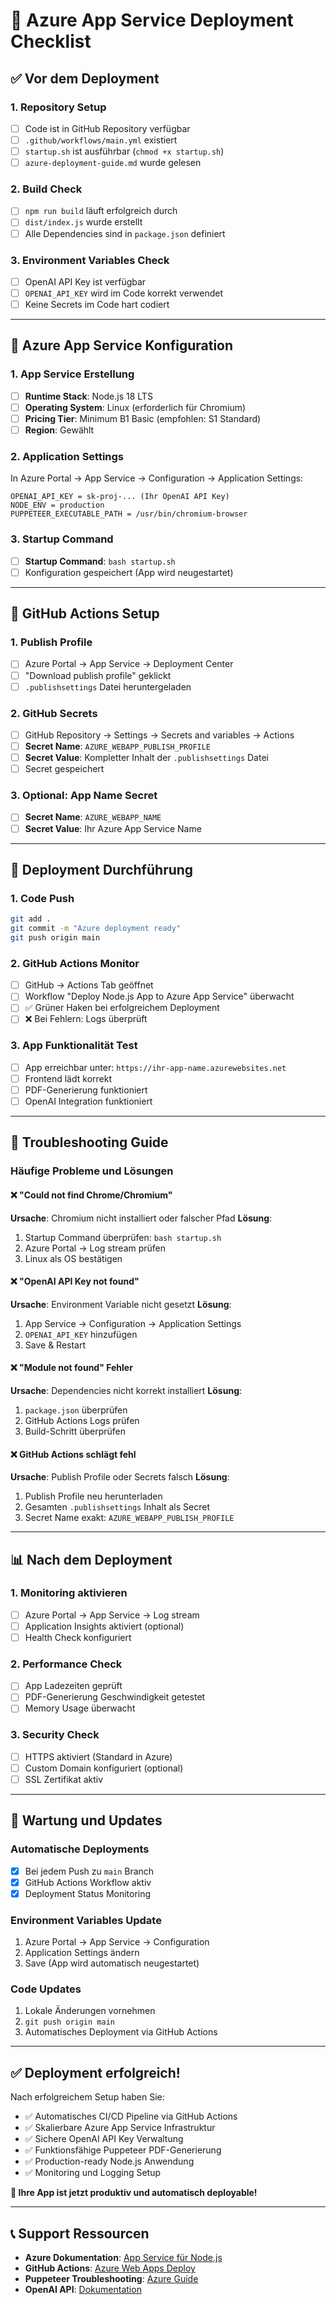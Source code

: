 # 🚀 Azure App Service Deployment Checklist

## ✅ Vor dem Deployment

### 1. Repository Setup
- [ ] Code ist in GitHub Repository verfügbar
- [ ] `.github/workflows/main.yml` existiert
- [ ] `startup.sh` ist ausführbar (`chmod +x startup.sh`)
- [ ] `azure-deployment-guide.md` wurde gelesen

### 2. Build Check
- [ ] `npm run build` läuft erfolgreich durch
- [ ] `dist/index.js` wurde erstellt
- [ ] Alle Dependencies sind in `package.json` definiert

### 3. Environment Variables Check
- [ ] OpenAI API Key ist verfügbar
- [ ] `OPENAI_API_KEY` wird im Code korrekt verwendet
- [ ] Keine Secrets im Code hart codiert

---

## 🔧 Azure App Service Konfiguration

### 1. App Service Erstellung
- [ ] **Runtime Stack**: Node.js 18 LTS
- [ ] **Operating System**: Linux (erforderlich für Chromium)
- [ ] **Pricing Tier**: Minimum B1 Basic (empfohlen: S1 Standard)
- [ ] **Region**: Gewählt

### 2. Application Settings
In Azure Portal → App Service → Configuration → Application Settings:

```
OPENAI_API_KEY = sk-proj-... (Ihr OpenAI API Key)
NODE_ENV = production
PUPPETEER_EXECUTABLE_PATH = /usr/bin/chromium-browser
```

### 3. Startup Command
- [ ] **Startup Command**: `bash startup.sh`
- [ ] Konfiguration gespeichert (App wird neugestartet)

---

## 🔐 GitHub Actions Setup

### 1. Publish Profile
- [ ] Azure Portal → App Service → Deployment Center
- [ ] "Download publish profile" geklickt
- [ ] `.publishsettings` Datei heruntergeladen

### 2. GitHub Secrets
- [ ] GitHub Repository → Settings → Secrets and variables → Actions
- [ ] **Secret Name**: `AZURE_WEBAPP_PUBLISH_PROFILE`
- [ ] **Secret Value**: Kompletter Inhalt der `.publishsettings` Datei
- [ ] Secret gespeichert

### 3. Optional: App Name Secret
- [ ] **Secret Name**: `AZURE_WEBAPP_NAME`
- [ ] **Secret Value**: Ihr Azure App Service Name

---

## 🚀 Deployment Durchführung

### 1. Code Push
```bash
git add .
git commit -m "Azure deployment ready"
git push origin main
```

### 2. GitHub Actions Monitor
- [ ] GitHub → Actions Tab geöffnet
- [ ] Workflow "Deploy Node.js App to Azure App Service" überwacht
- [ ] ✅ Grüner Haken bei erfolgreichem Deployment
- [ ] ❌ Bei Fehlern: Logs überprüft

### 3. App Funktionalität Test
- [ ] App erreichbar unter: `https://ihr-app-name.azurewebsites.net`
- [ ] Frontend lädt korrekt
- [ ] PDF-Generierung funktioniert
- [ ] OpenAI Integration funktioniert

---

## 🐛 Troubleshooting Guide

### Häufige Probleme und Lösungen

#### ❌ "Could not find Chrome/Chromium"
**Ursache**: Chromium nicht installiert oder falscher Pfad
**Lösung**:
1. Startup Command überprüfen: `bash startup.sh`
2. Azure Portal → Log stream prüfen
3. Linux als OS bestätigen

#### ❌ "OpenAI API Key not found"
**Ursache**: Environment Variable nicht gesetzt
**Lösung**:
1. App Service → Configuration → Application Settings
2. `OPENAI_API_KEY` hinzufügen
3. Save & Restart

#### ❌ "Module not found" Fehler
**Ursache**: Dependencies nicht korrekt installiert
**Lösung**:
1. `package.json` überprüfen
2. GitHub Actions Logs prüfen
3. Build-Schritt überprüfen

#### ❌ GitHub Actions schlägt fehl
**Ursache**: Publish Profile oder Secrets falsch
**Lösung**:
1. Publish Profile neu herunterladen
2. Gesamten `.publishsettings` Inhalt als Secret
3. Secret Name exakt: `AZURE_WEBAPP_PUBLISH_PROFILE`

---

## 📊 Nach dem Deployment

### 1. Monitoring aktivieren
- [ ] Azure Portal → App Service → Log stream
- [ ] Application Insights aktiviert (optional)
- [ ] Health Check konfiguriert

### 2. Performance Check
- [ ] App Ladezeiten geprüft
- [ ] PDF-Generierung Geschwindigkeit getestet
- [ ] Memory Usage überwacht

### 3. Security Check
- [ ] HTTPS aktiviert (Standard in Azure)
- [ ] Custom Domain konfiguriert (optional)
- [ ] SSL Zertifikat aktiv

---

## 🔄 Wartung und Updates

### Automatische Deployments
- [x] Bei jedem Push zu `main` Branch
- [x] GitHub Actions Workflow aktiv
- [x] Deployment Status Monitoring

### Environment Variables Update
1. Azure Portal → App Service → Configuration
2. Application Settings ändern
3. Save (App wird automatisch neugestartet)

### Code Updates
1. Lokale Änderungen vornehmen
2. `git push origin main`
3. Automatisches Deployment via GitHub Actions

---

## ✅ Deployment erfolgreich!

Nach erfolgreichem Setup haben Sie:
- ✅ Automatisches CI/CD Pipeline via GitHub Actions
- ✅ Skalierbare Azure App Service Infrastruktur
- ✅ Sichere OpenAI API Key Verwaltung
- ✅ Funktionsfähige Puppeteer PDF-Generierung
- ✅ Production-ready Node.js Anwendung
- ✅ Monitoring und Logging Setup

**🎉 Ihre App ist jetzt produktiv und automatisch deployable!**

---

## 📞 Support Ressourcen

- **Azure Dokumentation**: [App Service für Node.js](https://docs.microsoft.com/azure/app-service/)
- **GitHub Actions**: [Azure Web Apps Deploy](https://github.com/Azure/webapps-deploy)
- **Puppeteer Troubleshooting**: [Azure Guide](https://github.com/puppeteer/puppeteer/blob/main/docs/troubleshooting.md)
- **OpenAI API**: [Dokumentation](https://platform.openai.com/docs)